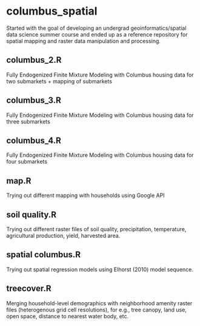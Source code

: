 # columbus_spatial 
Started with the goal of developing an undergrad geoinformatics/spatial data science summer course and ended up as a reference repository for spatial mapping and raster data manipulation and processing. 

## columbus_2.R 
Fully Endogenized Finite Mixture Modeling with Columbus housing data for two submarkets + mapping of submarkets 

## columbus_3.R 
Fully Endogenized Finite Mixture Modeling with Columbus housing data for three submarkets 

## columbus_4.R 
Fully Endogenized Finite Mixture Modeling with Columbus housing data for four submarkets

## map.R 
Trying out different mapping with households using Google API 

## soil quality.R 
Trying out different raster files of soil quality, precipitation, temperature, agricultural production, yield, harvested area. 

## spatial columbus.R
Trying out spatial regression models using Elhorst (2010) model sequence. 

## treecover.R 
Merging household-level demographics with neighborhood amenity raster files (heterogenous grid cell resolutions), for e.g., tree canopy, land use, open space, distance to nearest water body, etc. 

